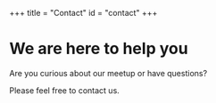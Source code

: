 +++
title = "Contact"
id = "contact"
+++

# We are here to help you

Are you curious about our meetup or have questions?

Please feel free to contact us.
